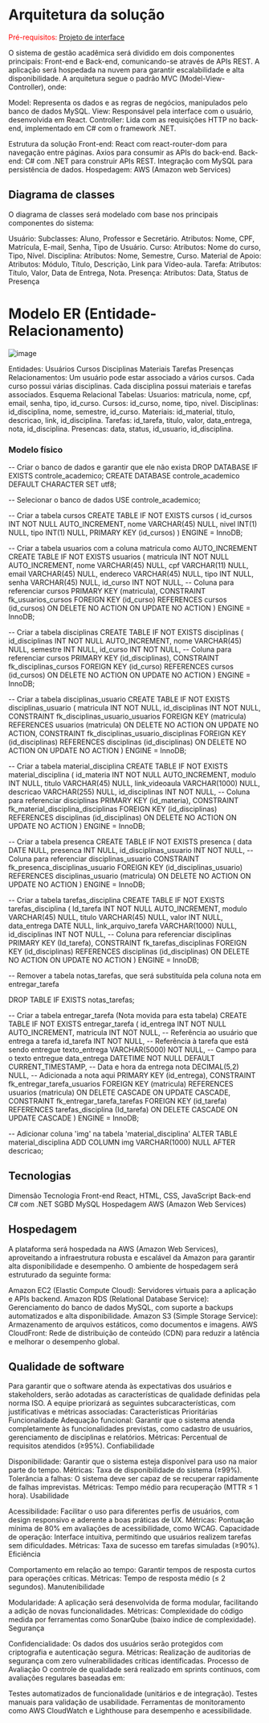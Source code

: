 # Arquitetura da solução

<span style="color:red">Pré-requisitos: <a href="04-Projeto-interface.md"> Projeto de interface</a></span>

O sistema de gestão acadêmica será dividido em dois componentes principais: Front-end e Back-end, comunicando-se através de APIs REST. A aplicação será hospedada na nuvem para garantir escalabilidade e alta disponibilidade. A arquitetura segue o padrão MVC (Model-View-Controller), onde:

Model: Representa os dados e as regras de negócios, manipulados pelo banco de dados MySQL.
View: Responsável pela interface com o usuário, desenvolvida em React.
Controller: Lida com as requisições HTTP no back-end, implementado em C# com o framework .NET.

Estrutura da solução
Front-end:
React com react-router-dom para navegação entre páginas.
Axios para consumir as APIs do back-end.
Back-end:
C# com .NET para construir APIs REST.
Integração com MySQL para persistência de dados.
Hospedagem:
AWS (Amazon web Services)
## Diagrama de classes

O diagrama de classes será modelado com base nos principais componentes do sistema:

Usuário:
Subclasses: Aluno, Professor e Secretário.
Atributos: Nome, CPF, Matrícula, E-mail, Senha, Tipo de Usuário.
Curso:
Atributos: Nome do curso, Tipo, Nível.
Disciplina:
Atributos: Nome, Semestre, Curso.
Material de Apoio:
Atributos: Módulo, Título, Descrição, Link para Vídeo-aula.
Tarefa:
Atributos: Título, Valor, Data de Entrega, Nota.
Presença:
Atributos: Data, Status de Presença


# Modelo ER (Entidade-Relacionamento)

![image](https://github.com/user-attachments/assets/e27c9633-4ccb-4357-8246-b925cde3f641)

Entidades:
Usuários
Cursos
Disciplinas
Materiais
Tarefas
Presenças
Relacionamentos:
Um usuário pode estar associado a vários cursos.
Cada curso possui várias disciplinas.
Cada disciplina possui materiais e tarefas associados.
Esquema Relacional
Tabelas:
Usuarios: matricula, nome, cpf, email, senha, tipo, id_curso.
Cursos: id_curso, nome, tipo, nivel.
Disciplinas: id_disciplina, nome, semestre, id_curso.
Materiais: id_material, titulo, descricao, link, id_disciplina.
Tarefas: id_tarefa, titulo, valor, data_entrega, nota, id_disciplina.
Presencas: data, status, id_usuario, id_disciplina.


### Modelo físico
-- Criar o banco de dados e garantir que ele não exista
DROP DATABASE IF EXISTS controle_academico;
CREATE DATABASE controle_academico DEFAULT CHARACTER SET utf8;

-- Selecionar o banco de dados
USE controle_academico;

-- Criar a tabela cursos
CREATE TABLE IF NOT EXISTS cursos (
  id_cursos INT NOT NULL AUTO_INCREMENT,
  nome VARCHAR(45) NULL,
  nivel INT(1) NULL,
  tipo INT(1) NULL,
  PRIMARY KEY (id_cursos)
) ENGINE = InnoDB;

-- Criar a tabela usuarios com a coluna matricula como AUTO_INCREMENT
CREATE TABLE IF NOT EXISTS usuarios (
  matricula INT NOT NULL AUTO_INCREMENT,
  nome VARCHAR(45) NULL,
  cpf VARCHAR(11) NULL,
  email VARCHAR(45) NULL,
  endereco VARCHAR(45) NULL,
  tipo INT NULL,
  senha VARCHAR(45) NULL,
  id_curso INT NOT NULL, -- Coluna para referenciar cursos
  PRIMARY KEY (matricula),
  CONSTRAINT fk_usuarios_cursos
    FOREIGN KEY (id_curso)
    REFERENCES cursos (id_cursos)
    ON DELETE NO ACTION
    ON UPDATE NO ACTION
) ENGINE = InnoDB;

-- Criar a tabela disciplinas
CREATE TABLE IF NOT EXISTS disciplinas (
  id_disciplinas INT NOT NULL AUTO_INCREMENT,
  nome VARCHAR(45) NULL,
  semestre INT NULL,
  id_curso INT NOT NULL, -- Coluna para referenciar cursos
  PRIMARY KEY (id_disciplinas),
  CONSTRAINT fk_disciplinas_cursos
    FOREIGN KEY (id_curso)
    REFERENCES cursos (id_cursos)
    ON DELETE NO ACTION
    ON UPDATE NO ACTION
) ENGINE = InnoDB;

-- Criar a tabela disciplinas_usuario
CREATE TABLE IF NOT EXISTS disciplinas_usuario (
  matricula INT NOT NULL,
  id_disciplinas INT NOT NULL,
  CONSTRAINT fk_disciplinas_usuario_usuarios
    FOREIGN KEY (matricula)
    REFERENCES usuarios (matricula)
    ON DELETE NO ACTION
    ON UPDATE NO ACTION,
  CONSTRAINT fk_disciplinas_usuario_disciplinas
    FOREIGN KEY (id_disciplinas)
    REFERENCES disciplinas (id_disciplinas)
    ON DELETE NO ACTION
    ON UPDATE NO ACTION
) ENGINE = InnoDB;

-- Criar a tabela material_disciplina
CREATE TABLE IF NOT EXISTS material_disciplina (
  id_materia INT NOT NULL AUTO_INCREMENT,
  modulo INT NULL,
  titulo VARCHAR(45) NULL,
  link_videoaula VARCHAR(1000) NULL,
  descricao VARCHAR(255) NULL,
  id_disciplinas INT NOT NULL, -- Coluna para referenciar disciplinas
  PRIMARY KEY (id_materia),
  CONSTRAINT fk_material_disciplina_disciplinas
    FOREIGN KEY (id_disciplinas)
    REFERENCES disciplinas (id_disciplinas)
    ON DELETE NO ACTION
    ON UPDATE NO ACTION
) ENGINE = InnoDB;

-- Criar a tabela presenca
CREATE TABLE IF NOT EXISTS presenca (
  data DATE NULL,
  presenca INT NULL,
  id_disciplinas_usuario INT NOT NULL, -- Coluna para referenciar disciplinas_usuario
  CONSTRAINT fk_presenca_disciplinas_usuario
    FOREIGN KEY (id_disciplinas_usuario)
    REFERENCES disciplinas_usuario (matricula)
    ON DELETE NO ACTION
    ON UPDATE NO ACTION
) ENGINE = InnoDB;

-- Criar a tabela tarefas_disciplina
CREATE TABLE IF NOT EXISTS tarefas_disciplina (
  Id_tarefa INT NOT NULL AUTO_INCREMENT,
  modulo VARCHAR(45) NULL,
  titulo VARCHAR(45) NULL,
  valor INT NULL,
  data_entrega DATE NULL,
  link_arquivo_tarefa VARCHAR(1000) NULL,
  id_disciplinas INT NOT NULL, -- Coluna para referenciar disciplinas
  PRIMARY KEY (Id_tarefa),
  CONSTRAINT fk_tarefas_disciplinas
    FOREIGN KEY (id_disciplinas)
    REFERENCES disciplinas (id_disciplinas)
    ON DELETE NO ACTION
    ON UPDATE NO ACTION
) ENGINE = InnoDB;

-- Remover a tabela notas_tarefas, que será substituída pela coluna nota em entregar_tarefa

DROP TABLE IF EXISTS notas_tarefas;

-- Criar a tabela entregar_tarefa (Nota movida para esta tabela)
CREATE TABLE IF NOT EXISTS entregar_tarefa (
  id_entrega INT NOT NULL AUTO_INCREMENT,
  matricula INT NOT NULL, -- Referência ao usuário que entrega a tarefa
  id_tarefa INT NOT NULL, -- Referência à tarefa que está sendo entregue
  texto_entrega VARCHAR(5000) NOT NULL, -- Campo para o texto entregue
  data_entrega DATETIME NOT NULL DEFAULT CURRENT_TIMESTAMP, -- Data e hora da entrega
  nota DECIMAL(5,2) NULL, -- Adicionada a nota aqui
  PRIMARY KEY (id_entrega),
  CONSTRAINT fk_entregar_tarefa_usuarios
    FOREIGN KEY (matricula)
    REFERENCES usuarios (matricula)
    ON DELETE CASCADE
    ON UPDATE CASCADE,
  CONSTRAINT fk_entregar_tarefa_tarefas
    FOREIGN KEY (id_tarefa)
    REFERENCES tarefas_disciplina (Id_tarefa)
    ON DELETE CASCADE
    ON UPDATE CASCADE
) ENGINE = InnoDB;

-- Adicionar coluna 'img' na tabela 'material_disciplina'
ALTER TABLE material_disciplina
ADD COLUMN img VARCHAR(1000) NULL AFTER descricao;



## Tecnologias

Dimensão	Tecnologia
Front-end	React, HTML, CSS, JavaScript
Back-end	C# com .NET
SGBD	        MySQL
Hospedagem	AWS (Amazon Web Services)


## Hospedagem

A plataforma será hospedada na AWS (Amazon Web Services), aproveitando a infraestrutura robusta e escalável da Amazon para garantir alta disponibilidade e desempenho. O ambiente de hospedagem será estruturado da seguinte forma:

Amazon EC2 (Elastic Compute Cloud): Servidores virtuais para a aplicação e APIs backend.
Amazon RDS (Relational Database Service): Gerenciamento do banco de dados MySQL, com suporte a backups automatizados e alta disponibilidade.
Amazon S3 (Simple Storage Service): Armazenamento de arquivos estáticos, como documentos e imagens.
AWS CloudFront: Rede de distribuição de conteúdo (CDN) para reduzir a latência e melhorar o desempenho global.

## Qualidade de software

Para garantir que o software atenda às expectativas dos usuários e stakeholders, serão adotadas as características de qualidade definidas pela norma ISO. A equipe priorizará as seguintes subcaracterísticas, com justificativas e métricas associadas:
Características Prioritárias
Funcionalidade
Adequação funcional: Garantir que o sistema atenda completamente às funcionalidades previstas, como cadastro de usuários, gerenciamento de disciplinas e relatórios.
Métricas: Percentual de requisitos atendidos (≥95%).
Confiabilidade

Disponibilidade: Garantir que o sistema esteja disponível para uso na maior parte do tempo.
Métricas: Taxa de disponibilidade do sistema (≥99%).
Tolerância a falhas: O sistema deve ser capaz de se recuperar rapidamente de falhas imprevistas.
Métricas: Tempo médio para recuperação (MTTR ≤ 1 hora).
Usabilidade

Acessibilidade: Facilitar o uso para diferentes perfis de usuários, com design responsivo e aderente a boas práticas de UX.
Métricas: Pontuação mínima de 80% em avaliações de acessibilidade, como WCAG.
Capacidade de operação: Interface intuitiva, permitindo que usuários realizem tarefas sem dificuldades.
Métricas: Taxa de sucesso em tarefas simuladas (≥90%).
Eficiência

Comportamento em relação ao tempo: Garantir tempos de resposta curtos para operações críticas.
Métricas: Tempo de resposta médio (≤ 2 segundos).
Manutenibilidade

Modularidade: A aplicação será desenvolvida de forma modular, facilitando a adição de novas funcionalidades.
Métricas: Complexidade do código medida por ferramentas como SonarQube (baixo índice de complexidade).
Segurança

Confidencialidade: Os dados dos usuários serão protegidos com criptografia e autenticação segura.
Métricas: Realização de auditorias de segurança com zero vulnerabilidades críticas identificadas.
Processo de Avaliação
O controle de qualidade será realizado em sprints contínuos, com avaliações regulares baseadas em:

Testes automatizados de funcionalidade (unitários e de integração).
Testes manuais para validação de usabilidade.
Ferramentas de monitoramento como AWS CloudWatch e Lighthouse para desempenho e acessibilidade.
